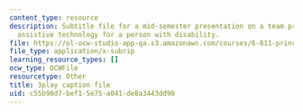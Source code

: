 ```yaml
---
content_type: resource
description: Subtitle file for a mid-semester presentation on a team project to develop
  assistive technology for a person with disability.
file: https://ol-ocw-studio-app-qa.s3.amazonaws.com/courses/6-811-principles-and-practice-of-assistive-technology-fall-2014/c55b90d7bef15e75a041de8a3443dd90_EWjWv1YBB7A.vtt
file_type: application/x-subrip
learning_resource_types: []
ocw_type: OCWFile
resourcetype: Other
title: 3play caption file
uid: c55b90d7-bef1-5e75-a041-de8a3443dd90
---
```

